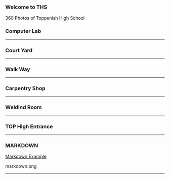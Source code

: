 ### Welcome to THS
360 Photos of Toppenish High School

### Computer Lab
<script src="//360.vizor.io/scripts/embed.js" data-vizorurl="https://360.vizor.io/embed/v/pl6nq" ></script>

***
### Court Yard
<script src="//360.vizor.io/scripts/embed.js" data-vizorurl="https://360.vizor.io/embed/v/kykav" ></script>

***
### Walk Way
<script src="//360.vizor.io/scripts/embed.js" data-vizorurl="https://360.vizor.io/embed/v/kavmw" ></script>

***
### Carpentry Shop
<script src="//360.vizor.io/scripts/embed.js" data-vizorurl="https://360.vizor.io/embed/v/b3jqq" ></script>

***
### Weldind Room
<script src="//360.vizor.io/scripts/embed.js" data-vizorurl="https://360.vizor.io/embed/v/0onga" ></script>

***
### TOP High Entrance
<script src="//360.vizor.io/scripts/embed.js" data-vizorurl="https://360.vizor.io/embed/v/2dj2m" ></script>

***
### MARKDOWN
[Markdown Example](https://github.com/sergzap55/sergzap55.github.io/blob/master/markdown.png "Markdown Example")

markdown.png

***
